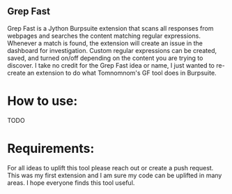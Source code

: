 ## Grep Fast
Grep Fast is a Jython Burpsuite extension that scans all responses from webpages and searches the content matching regular expressions. Whenever a match is found, the extension will create an issue in the dashboard for investigation. Custom regular expressions can be created, saved, and turned on/off depending on the content you are trying to discover. I take no credit for the Grep Fast idea or name, I just wanted to re-create an extension to do what Tomnomnom's GF tool does in Burpsuite. 

# How to use:
TODO

# Requirements: 

For all ideas to uplift this tool please reach out or create a push request. This was my first extension and I am sure my code can be uplifted in many areas. 
I hope everyone finds this tool useful.

